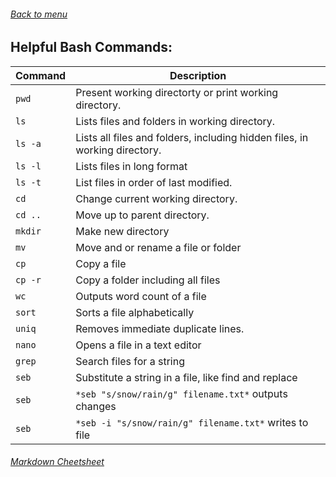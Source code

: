 ###### [Back to menu](../../README.md)

## Helpful Bash Commands:

Command | Description 
--- | ---
`pwd`				| Present working directorty or print working directory.
`ls`				| Lists files and folders in working directory.
`ls -a`				| Lists all files and folders, including hidden files, in working directory.
`ls -l`				| Lists files in long format
`ls -t`				| List files in order of last modified.
`cd`				| Change current working directory.
`cd ..`				| Move up to parent directory.
`mkdir`				| Make new directory
`mv`				| Move and or rename a file or folder
`cp`				| Copy a file
`cp -r`				| Copy a folder including all files
`wc`				| Outputs word count of a file
`sort`				| Sorts a file alphabetically
`uniq`				| Removes immediate duplicate lines.
`nano`				| Opens a file in a text editor
`grep`				| Search files for a string
`seb`				| Substitute a string in a file, like find and replace
`seb` 				| `*seb "s/snow/rain/g" filename.txt*`    outputs changes
`seb` 				| `*seb -i "s/snow/rain/g" filename.txt*` writes to file


###### [Markdown Cheetsheet](https://github.com/adam-p/markdown-here/wiki/Markdown-Cheatsheet)
